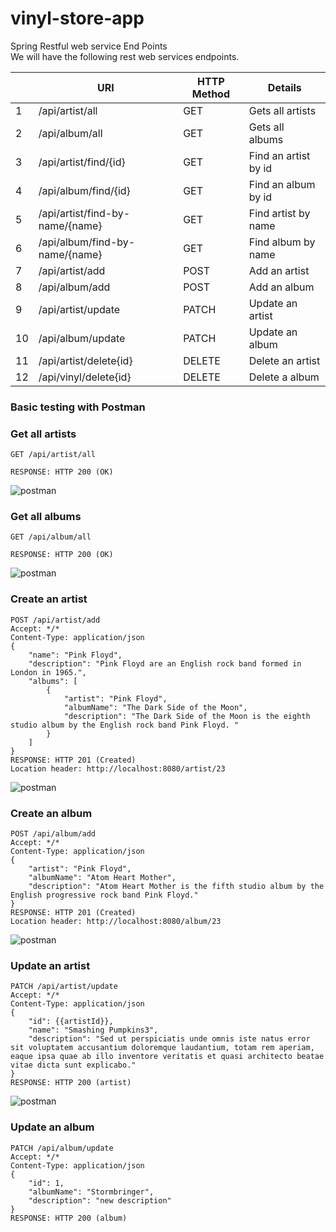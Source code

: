 # vinyl-store-app

Spring Restful web service End Points <br>
We will have the following rest web services endpoints.


|    	| URI                             	| HTTP Method 	| Details                	|
|----	|---------------------------------	|-------------	|------------------------	|
| 1  	| /api/artist/all                 	| GET         	|  Gets all   artists    	|
| 2  	| /api/album/all                  	| GET         	| Gets all albums        	|
| 3  	| /api/artist/find/{id}           	| GET         	| Find an artist by id   	|
| 4  	| /api/album/find/{id}            	| GET         	| Find an album by id     	|
| 5  	| /api/artist/find-by-name/{name} 	| GET         	| Find artist by name    	|
| 6  	| /api/album/find-by-name/{name}  	| GET         	| Find album by name     	|
| 7  	| /api/artist/add                 	| POST        	| Add an artist          	|
| 8  	| /api/album/add                  	| POST        	| Add an album            	|
| 9  	| /api/artist/update              	| PATCH       	| Update an artist       	|
| 10 	| /api/album/update               	| PATCH       	| Update an album         	|
| 11 	| /api/artist/delete{id}          	| DELETE      	| Delete an artist       	|
| 12 	| /api/vinyl/delete{id}           	| DELETE      	| Delete a album         	|


### Basic testing with Postman
	

### Get all artists

```
GET /api/artist/all

RESPONSE: HTTP 200 (OK)
```
<img src="https://github.com/SantanaSJ/vinyl-store-app/blob/master/all artists.png" alt="postman" title="postman">


### Get all albums

```
GET /api/album/all

RESPONSE: HTTP 200 (OK)
```
<img src="https://github.com/SantanaSJ/vinyl-store-app/blob/master/all.png" alt="postman" title="postman">

### Create an artist 

```
POST /api/artist/add
Accept: */*
Content-Type: application/json
{
    "name": "Pink Floyd",
    "description": "Pink Floyd are an English rock band formed in London in 1965.",
    "albums": [
        {
            "artist": "Pink Floyd",
            "albumName": "The Dark Side of the Moon",
            "description": "The Dark Side of the Moon is the eighth studio album by the English rock band Pink Floyd. "
        }
    ]
}
RESPONSE: HTTP 201 (Created)
Location header: http://localhost:8080/artist/23
```
<img src="https://github.com/SantanaSJ/vinyl-store-app/blob/master/add artist.png" alt="postman" title="postman">

### Create an album 
```
POST /api/album/add
Accept: */*
Content-Type: application/json
{
    "artist": "Pink Floyd",
    "albumName": "Atom Heart Mother",
    "description": "Atom Heart Mother is the fifth studio album by the English progressive rock band Pink Floyd."
}
RESPONSE: HTTP 201 (Created)
Location header: http://localhost:8080/album/23
```
<img src="https://github.com/SantanaSJ/vinyl-store-app/blob/master/add album.png" alt="postman" title="postman">

### Update an artist 
```
PATCH /api/artist/update
Accept: */*
Content-Type: application/json
{
    "id": {{artistId}},
    "name": "Smashing Pumpkins3",
    "description": "Sed ut perspiciatis unde omnis iste natus error sit voluptatem accusantium doloremque laudantium, totam rem aperiam, eaque ipsa quae ab illo inventore veritatis et quasi architecto beatae vitae dicta sunt explicabo."
}
RESPONSE: HTTP 200 (artist)
```
<img src="https://github.com/SantanaSJ/vinyl-store-app/blob/master/artist update.png" alt="postman" title="postman">

### Update an album 
```
PATCH /api/album/update
Accept: */*
Content-Type: application/json
{
    "id": 1,
    "albumName": "Stormbringer",
    "description": "new description"
}
RESPONSE: HTTP 200 (album)
```
